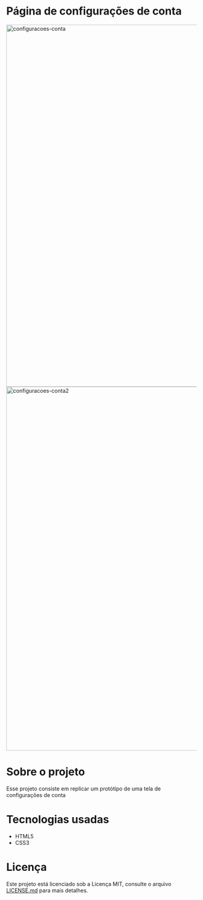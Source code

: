 # Página de configurações de conta
<img width="957" alt="configuracoes-conta" src="https://user-images.githubusercontent.com/80436010/200092402-c01e230c-3d94-4576-8e97-ff6d839e4e3f.PNG">
<img width="962" alt="configuracoes-conta2" src="https://user-images.githubusercontent.com/80436010/200092396-cde5f30f-94d5-450b-87e4-4c03758c026f.PNG">


# Sobre o projeto
Esse projeto consiste em replicar um protótipo de uma tela de configurações de conta

# Tecnologias usadas
- HTML5
- CSS3

# Licença
Este projeto está licenciado sob a Licença MIT, consulte o arquivo [LICENSE.md](https://github.com/marcelladuraes/configuracoes-conta/blob/main/LICENSE) para mais detalhes.
